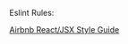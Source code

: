 Eslint Rules:

[Airbnb React/JSX Style Guide](https://github.com/airbnb/javascript/tree/master/react)
